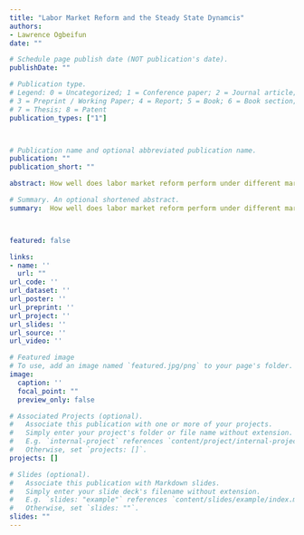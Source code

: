 ```yaml
---
title: "Labor Market Reform and the Steady State Dynamcis"
authors:
- Lawrence Ogbeifun
date: ""

# Schedule page publish date (NOT publication's date).
publishDate: ""

# Publication type.
# Legend: 0 = Uncategorized; 1 = Conference paper; 2 = Journal article;
# 3 = Preprint / Working Paper; 4 = Report; 5 = Book; 6 = Book section;
# 7 = Thesis; 8 = Patent
publication_types: ["1"]



# Publication name and optional abbreviated publication name.
publication: ""
publication_short: ""

abstract: How well does labor market reform perform under different market conditions? This paper shows that a reform aimed at improving labor market flexibility has (un)intended consequences on macroeconomic variables. I developed a New Keynesian model with an environment characterized by frictions in the labor market. I investigate the effects of labor market reforms, described by a permanent change in the labor market freedom index (LMFI), a proxy for reform. The main findings are threefold. First, the long-run implication of improving labor market flexibility depends on the policy’s channel. Second, wage rigidity only matters in the short-run as it either lengthens or quickens the transition path. Third, firms tend to respond differently in the short-run when reform is pre-announced.

# Summary. An optional shortened abstract.
summary:  How well does labor market reform perform under different market conditions? This paper shows that a reform aimed at improving labor market flexibility has (un)intended consequences on macroeconomic variables. I developed a New Keynesian model with an environment characterized by frictions in the labor market. I investigate the effects of labor market reforms, described by a permanent change in the labor market freedom index (LMFI), a proxy for reform. The main findings are threefold. First, the long-run implication of improving labor market flexibility depends on the policy’s channel. Second, wage rigidity only matters in the short-run as it either lengthens or quickens the transition path. Third, firms tend to respond differently in the short-run when reform is pre-announced.



featured: false

links:
- name: ''
  url: ""
url_code: ''
url_dataset: ''
url_poster: ''
url_preprint: ''
url_project: ''
url_slides: ''
url_source: ''
url_video: ''

# Featured image
# To use, add an image named `featured.jpg/png` to your page's folder. 
image:
  caption: ''
  focal_point: ""
  preview_only: false

# Associated Projects (optional).
#   Associate this publication with one or more of your projects.
#   Simply enter your project's folder or file name without extension.
#   E.g. `internal-project` references `content/project/internal-project/index.md`.
#   Otherwise, set `projects: []`.
projects: []

# Slides (optional).
#   Associate this publication with Markdown slides.
#   Simply enter your slide deck's filename without extension.
#   E.g. `slides: "example"` references `content/slides/example/index.md`.
#   Otherwise, set `slides: ""`.
slides: ""
---
```

